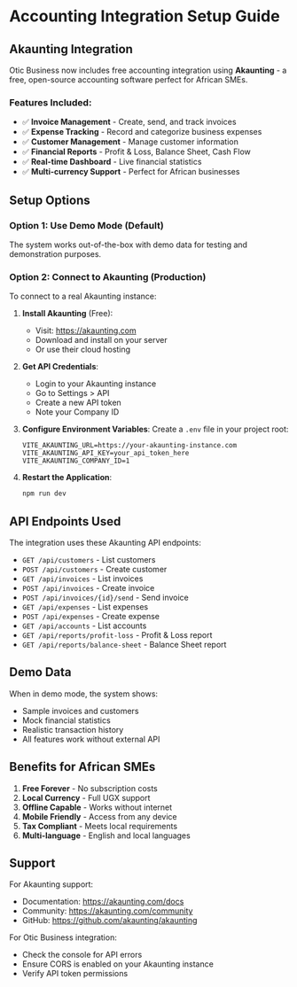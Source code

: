# Accounting Integration Setup Guide

## Akaunting Integration

Otic Business now includes free accounting integration using **Akaunting** - a free, open-source accounting software perfect for African SMEs.

### Features Included:
- ✅ **Invoice Management** - Create, send, and track invoices
- ✅ **Expense Tracking** - Record and categorize business expenses
- ✅ **Customer Management** - Manage customer information
- ✅ **Financial Reports** - Profit & Loss, Balance Sheet, Cash Flow
- ✅ **Real-time Dashboard** - Live financial statistics
- ✅ **Multi-currency Support** - Perfect for African businesses

## Setup Options

### Option 1: Use Demo Mode (Default)
The system works out-of-the-box with demo data for testing and demonstration purposes.

### Option 2: Connect to Akaunting (Production)
To connect to a real Akaunting instance:

1. **Install Akaunting** (Free):
   - Visit: https://akaunting.com
   - Download and install on your server
   - Or use their cloud hosting

2. **Get API Credentials**:
   - Login to your Akaunting instance
   - Go to Settings > API
   - Create a new API token
   - Note your Company ID

3. **Configure Environment Variables**:
   Create a `.env` file in your project root:
   ```env
   VITE_AKAUNTING_URL=https://your-akaunting-instance.com
   VITE_AKAUNTING_API_KEY=your_api_token_here
   VITE_AKAUNTING_COMPANY_ID=1
   ```

4. **Restart the Application**:
   ```bash
   npm run dev
   ```

## API Endpoints Used

The integration uses these Akaunting API endpoints:
- `GET /api/customers` - List customers
- `POST /api/customers` - Create customer
- `GET /api/invoices` - List invoices
- `POST /api/invoices` - Create invoice
- `POST /api/invoices/{id}/send` - Send invoice
- `GET /api/expenses` - List expenses
- `POST /api/expenses` - Create expense
- `GET /api/accounts` - List accounts
- `GET /api/reports/profit-loss` - Profit & Loss report
- `GET /api/reports/balance-sheet` - Balance Sheet report

## Demo Data

When in demo mode, the system shows:
- Sample invoices and customers
- Mock financial statistics
- Realistic transaction history
- All features work without external API

## Benefits for African SMEs

1. **Free Forever** - No subscription costs
2. **Local Currency** - Full UGX support
3. **Offline Capable** - Works without internet
4. **Mobile Friendly** - Access from any device
5. **Tax Compliant** - Meets local requirements
6. **Multi-language** - English and local languages

## Support

For Akaunting support:
- Documentation: https://akaunting.com/docs
- Community: https://akaunting.com/community
- GitHub: https://github.com/akaunting/akaunting

For Otic Business integration:
- Check the console for API errors
- Ensure CORS is enabled on your Akaunting instance
- Verify API token permissions


